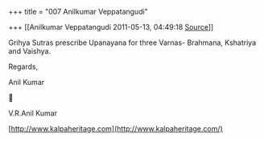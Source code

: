 +++
title = "007 Anilkumar Veppatangudi"

+++
[[Anilkumar Veppatangudi	2011-05-13, 04:49:18 [Source](https://groups.google.com/g/samskrita/c/RcK3Z3K5NVY)]]



Grihya Sutras prescribe Upanayana for three Varnas- Brahmana, Kshatriya and Vaishya.

Regards,

Anil Kumar  
  



V.R.Anil Kumar

[http://www.kalpaheritage.com](http://www.kalpaheritage.com/)

  

